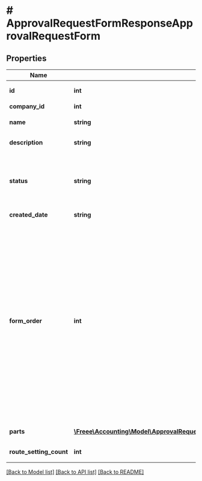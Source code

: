 # # ApprovalRequestFormResponseApprovalRequestForm

## Properties

Name | Type | Description | Notes
------------ | ------------- | ------------- | -------------
**id** | **int** | 申請フォームID |
**company_id** | **int** | 事業所ID |
**name** | **string** | 申請フォームの名前 |
**description** | **string** | 申請フォームの説明 |
**status** | **string** | ステータス(draft: 申請で使用しない、active: 申請で使用する) |
**created_date** | **string** | 作成日時 |
**form_order** | **int** | 表示順（申請者が選択する申請フォームの表示順を設定できます。小さい数ほど上位に表示されます。（0を除く整数のみ。マイナス不可）未入力の場合、表示順が後ろになります。同じ数字が入力された場合、登録順で表示されます。） |
**parts** | [**\Freee\Accounting\Model\ApprovalRequestResponseApprovalRequestApprovalRequestFormParts[]**](ApprovalRequestResponseApprovalRequestApprovalRequestFormParts.md) | 申請フォームの項目 | [optional]
**route_setting_count** | **int** | 適用された経路数 |

[[Back to Model list]](../../README.md#models) [[Back to API list]](../../README.md#endpoints) [[Back to README]](../../README.md)
